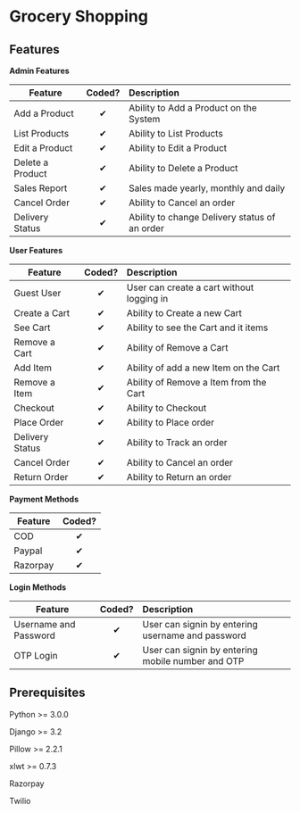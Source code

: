 # Grocery Shopping

## Features

<b>Admin Features</b>

| Feature  |  Coded?       | Description  |
|----------|:-------------:|:-------------|
| Add a Product | &#10004; | Ability to Add a Product on the System|
| List Products | &#10004; | Ability to List Products|
| Edit a Product | &#10004; | Ability to Edit a Product|
| Delete a Product | &#10004; | Ability to Delete a Product|
| Sales Report | &#10004; | Sales made yearly, monthly and daily |
| Cancel Order | &#10004; | Ability to Cancel an order|
| Delivery Status | &#10004; | Ability to change Delivery status of an order|

<b>User Features</b>

| Feature  |  Coded?       | Description  |
|----------|:-------------:|:-------------|
| Guest User | &#10004; | User can create a cart without logging in |
| Create a Cart | &#10004; | Ability to Create a new Cart |
| See Cart | &#10004; | Ability to see the Cart and it items |
| Remove a Cart | &#10004; | Ability of Remove a Cart |
| Add Item | &#10004; | Ability of add a new Item on the Cart|
| Remove a Item | &#10004; | Ability of Remove a Item from the Cart |
| Checkout | &#10004; | Ability to Checkout |
| Place Order | &#10004; | Ability to Place order |
| Delivery Status | &#10004; | Ability to Track an order |
| Cancel Order | &#10004; | Ability to Cancel an order |
| Return Order | &#10004; | Ability to Return an order |

<b>Payment Methods</b>

| Feature  |  Coded?       | 
|----------|:-------------:|
| COD | &#10004; | 
| Paypal | &#10004; | 
| Razorpay | &#10004; | 

<b>Login Methods</b>

| Feature  |  Coded?       | Description  |
|----------|:-------------:|:-------------|
| Username and Password | &#10004; | User can signin by entering username and password |
| OTP Login | &#10004; | User can signin by entering mobile number and OTP |

## Prerequisites
Python >= 3.0.0

Django >= 3.2

Pillow >= 2.2.1

xlwt >= 0.7.3

Razorpay

Twilio
